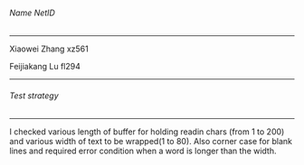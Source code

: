 ###### Name                          NetID

---

Xiaowei Zhang            xz561

Feijiakang Lu              fl294

---

###### Test strategy

---

I checked various length of buffer for holding readin chars (from 1 to 200) and various width of text to be wrapped(1 to 80). Also corner case for blank lines and required error condition when a word is longer than the width.
